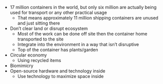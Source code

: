- 17 million containers in the world, but only six million are actually being used for transport or any other practical usage
	- That means approximately 11 million shipping containers are unused and just sitting there
- Don’t clear land or disrupt ecosystem
	- Most of the work can be done off site then the container home transported to the site
	- Integrate into the environment in a way that isn’t disruptive
	- Top of the container has plants/garden
- Circular economy
	- Using recycled items
- Biomimicry
- Open-source hardware and technology inside
	- Use technology to maximize space inside